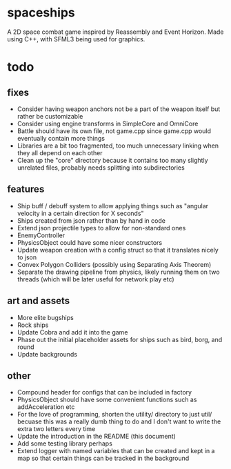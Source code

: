 # spaceships
A 2D space combat game inspired by Reassembly and Event Horizon. Made using C++, with SFML3 being used for graphics.
# todo
## fixes
- Consider having weapon anchors not be a part of the weapon itself but rather be customizable
- Consider using engine transforms in SimpleCore and OmniCore
- Battle should have its own file, not game.cpp since game.cpp would eventually contain more things
- Libraries are a bit too fragmented, too much unnecessary linking when they all depend on each other
- Clean up the "core" directory because it contains too many slightly unrelated files, probably needs splitting into subdirectories

## features
- Ship buff / debuff system to allow applying things such as "angular velocity in a certain direction for X seconds"
- Ships created from json rather than by hand in code
- Extend json projectile types to allow for non-standard ones
- EnemyController
- PhysicsObject could have some nicer constructors
- Update weapon creation with a config struct so that it translates nicely to json
- Convex Polygon Colliders (possibly using Separating Axis Theorem)
- Separate the drawing pipeline from physics, likely running them on two threads (which will be later useful for network play etc)

## art and assets
- More elite bugships
- Rock ships
- Update Cobra and add it into the game
- Phase out the initial placeholder assets for ships such as bird, borg, and round
- Update backgrounds

## other
- Compound header for configs that can be included in factory
- PhysicsObject should have some convenient functions such as addAcceleration etc
- For the love of programming, shorten the utility/ directory to just util/ becuase this was a really dumb thing to do and I don't want to write the extra two letters every time
- Update the introduction in the README (this document)
- Add some testing library perhaps
- Extend logger with named variables that can be created and kept in a map so that certain things can be tracked in the background
